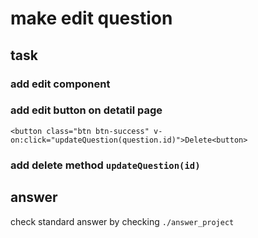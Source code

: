 # make edit question

## task

### add edit component

### add edit button on detatil page
```
<button class="btn btn-success" v-on:click="updateQuestion(question.id)">Delete<button>
```
### add delete method `updateQuestion(id)`

## answer
check standard answer by checking `./answer_project`